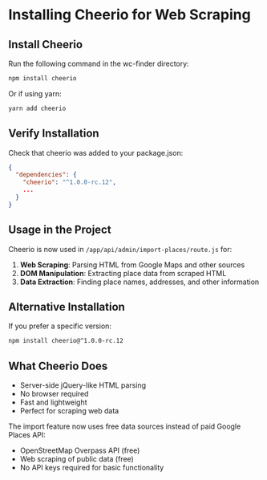 # Installing Cheerio for Web Scraping

## Install Cheerio

Run the following command in the wc-finder directory:

```bash
npm install cheerio
```

Or if using yarn:

```bash
yarn add cheerio
```

## Verify Installation

Check that cheerio was added to your package.json:

```json
{
  "dependencies": {
    "cheerio": "^1.0.0-rc.12",
    ...
  }
}
```

## Usage in the Project

Cheerio is now used in `/app/api/admin/import-places/route.js` for:

1. **Web Scraping**: Parsing HTML from Google Maps and other sources
2. **DOM Manipulation**: Extracting place data from scraped HTML
3. **Data Extraction**: Finding place names, addresses, and other information

## Alternative Installation

If you prefer a specific version:

```bash
npm install cheerio@^1.0.0-rc.12
```

## What Cheerio Does

- Server-side jQuery-like HTML parsing
- No browser required
- Fast and lightweight
- Perfect for scraping web data

The import feature now uses free data sources instead of paid Google Places API:
- OpenStreetMap Overpass API (free)
- Web scraping of public data (free)
- No API keys required for basic functionality